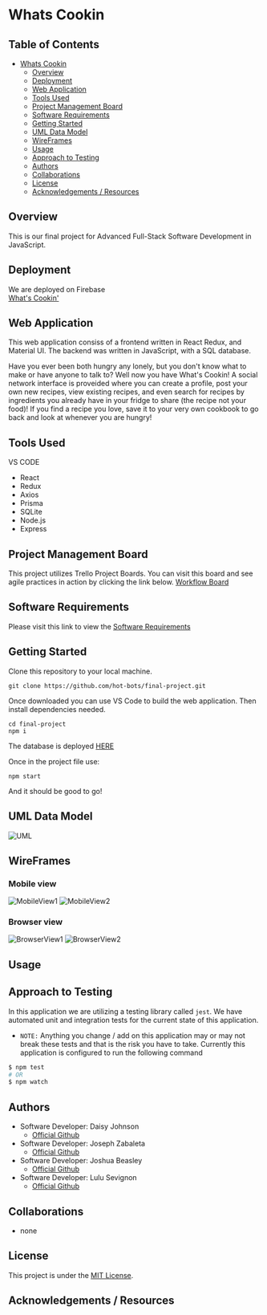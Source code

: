 # Whats Cookin

## Table of Contents
- [Whats Cookin](#whats-cookin)
    - [Overview](#overview)
    - [Deployment](#deployment)
    - [Web Application](#web-app)
    - [Tools Used](#tools-used)
    - [Project Management Board](#project-management-board)
    - [Software Requirements](#software-requirements)
    - [Getting Started](#installation)
    - [UML Data Model](#uml-data-model)
    - [WireFrames](#-WireFrames)
    - [Usage](#-Usage)
    - [Approach to Testing](#approach-to-testing)
    - [Authors](#authors)
    - [Collaborations](#collaborations)
    - [License](#license)
    - [Acknowledgements / Resources](#acknowledgements-/-resources)

## Overview
This is our final project for Advanced Full-Stack Software Development in JavaScript.

## Deployment
We are deployed on Firebase <br/>
[What's Cookin'](https://whatscookin-4fd17.web.app/)

## Web Application
This web application consiss of a frontend written in React Redux, and Material UI. The backend was written in JavaScript, with a SQL database.

Have you ever been both hungry any lonely, but you don't know what to make or have anyone to talk to? Well now you have What's Cookin! A social network interface is proveided where you can create a profile, post your own new recipes, view existing recipes, and even search for recipes by ingredients you already have in your fridge to share (the recipe not your food)! If you find a recipe you love, save it to your very own cookbook to go back and look at whenever you are hungry! 

## Tools Used
VS CODE
* React
* Redux
* Axios
* Prisma
* SQLite
* Node.js
* Express

## Project Management Board
This project utilizes Trello Project Boards. You can visit this board and see agile practices in action by clicking the link below.
[Workflow Board](https://trello.com/b/j1g0ZOAv/final-project)


## Software Requirements
Please visit this link to view the [Software Requirements](./requirements.md)


## Getting Started
Clone this repository to your local machine. <br/>
``` 
git clone https://github.com/hot-bots/final-project.git 
```

Once downloaded you can use VS Code to build the web application. Then install dependencies needed.
``` 
cd final-project
npm i
```
The database is deployed [HERE](https://fathomless-reaches-67036.herokuapp.com/api)

Once in the project file use:
```
npm start
```

And it should be good to go!

## UML Data Model
![UML](./src/assets/UML.png)

## WireFrames

### Mobile view
![MobileView1](./src/assets/mobile1.png)
![MobileView2](./src/assets/mobile2.png)

### Browser view
![BrowserView1](./src/assets/browser1.png)
![BrowserView2](./src/assets/browser2.png)

## Usage


## Approach to Testing
In this application we are utilizing a testing library called `jest`. We have automated unit and integration tests for the current state of this application.
- `NOTE:` Anything you change / add on this application may or may not break these tests and that is the risk you have to take.
Currently this application is configured to run the following command
```bash
$ npm test
# OR
$ npm watch
```

## Authors
- Software Developer: Daisy Johnson
    - [Official Github](https://github.com/daisyjanejohnson)
- Software Developer: Joseph Zabaleta
    - [Official Github](https://github.com/joseph-zabaleta)
- Software Developer: Joshua Beasley
    - [Official Github](https://github.com/beasleyDOTcom)
- Software Developer: Lulu Sevignon
    - [Official Github](https://github.com/luluse)

## Collaborations
- none

## License
This project is under the [MIT License](./LICENSE).

## Acknowledgements / Resources

